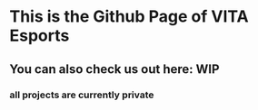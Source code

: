 # This is the Github Page of VITA Esports

## You can also check us out here: <website> WIP

### all projects are currently private
